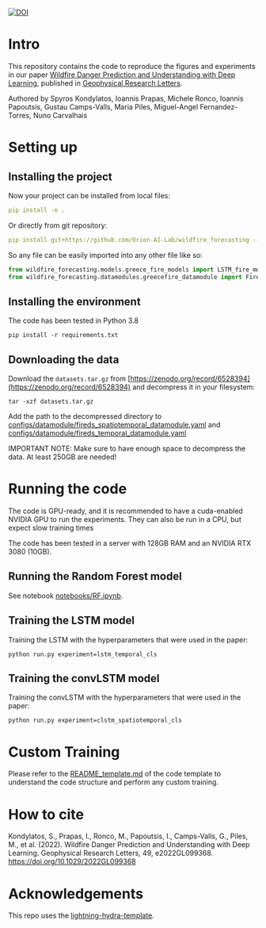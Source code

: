 [![DOI](https://zenodo.org/badge/489363446.svg)](https://zenodo.org/badge/latestdoi/489363446)


# Intro 

This repository contains the code to reproduce the figures and experiments in our paper [Wildfire Danger Prediction and Understanding with Deep Learning](https://doi.org/10.1029/2022gl099368), published in [Geophysical Research Letters](https://agupubs.onlinelibrary.wiley.com/journal/19448007).

Authored by Spyros Kondylatos, Ioannis Prapas, Michele Ronco, Ioannis Papoutsis, Gustau Camps-Valls, Maria Piles, Miguel-Angel Fernandez-Torres, Nuno Carvalhais

# Setting up

## Installing the project


Now your project can be installed from local files:
```yaml
pip install -e .
```

Or directly from git repository:
```yaml
pip install git+https://github.com/Orion-AI-Lab/wildfire_forecasting --upgrade
```

So any file can be easily imported into any other file like so:
```python
from wildfire_forecasting.models.greece_fire_models import LSTM_fire_model
from wildfire_forecasting.datamodules.greecefire_datamodule import FireDSDataModule
```

## Installing the environment

The code has been tested in Python 3.8

`pip install -r requirements.txt`

## Downloading the data

Download the `datasets.tar.gz` from [https://zenodo.org/record/6528394](https://zenodo.org/record/6528394) and decompress it in your filesystem:

`tar -xzf datasets.tar.gz`

Add the path to the decompressed directory to  [configs/datamodule/fireds_spatiotemporal_datamodule.yaml](configs/datamodule/fireds_spatiotemporal_datamodule.yaml) and [configs/datamodule/fireds_temporal_datamodule.yaml](configs/datamodule/fireds_temporal_datamodule.yaml)

IMPORTANT NOTE: Make sure to have enough space to decompress the data. At least 250GB are needed!

# Running the code

The code is GPU-ready, and it is recommended to have a cuda-enabled NVIDIA GPU to run the experiments. 
They can also be run in a CPU, but expect slow training times

The code has been tested in a server with 128GB RAM and an NVIDIA RTX 3080 (10GB).

## Running the Random Forest model

See notebook [notebooks/RF.ipynb](notebooks/RF.ipynb).

## Training the LSTM model

Training the LSTM with the hyperparameters that were used in the paper:

`python run.py experiment=lstm_temporal_cls`

## Training the convLSTM model

Training the convLSTM with the hyperparameters that were used in the paper:

`python run.py experiment=clstm_spatiotemporal_cls`

# Custom Training

Please refer to the [README_template.md](README_template.md) of the code template to understand the code structure and perform any custom training.

# How to cite

Kondylatos, S., Prapas, I., Ronco, M., Papoutsis, I., Camps-Valls, G., Piles, M., et al. (2022). Wildfire Danger Prediction and Understanding with Deep Learning. Geophysical Research Letters, 49, e2022GL099368. https://doi.org/10.1029/2022GL099368 

# Acknowledgements

This repo uses the [lightning-hydra-template](https://github.com/ashleve/lightning-hydra-template). 

